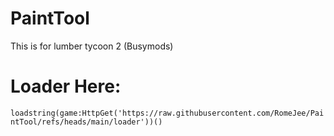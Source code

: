 # PaintTool
This is for lumber tycoon 2 (Busymods)



# Loader Here:
```loadstring(game:HttpGet('https://raw.githubusercontent.com/RomeJee/PaintTool/refs/heads/main/loader'))()```
